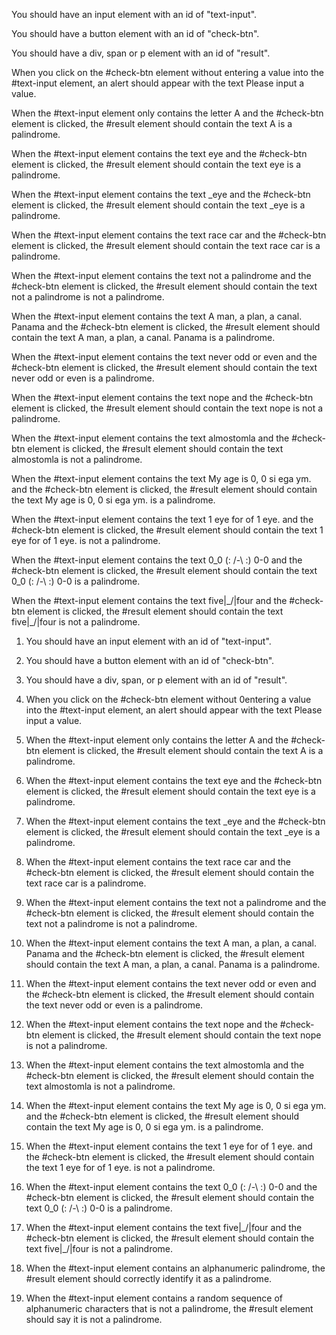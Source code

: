 <!-- User story -->

You should have an input element with an id of
"text-input".

You should have a button element with an id of
"check-btn".

You should have a div, span or p element with an
id of "result".

When you click on the #check-btn element without
entering a value into the #text-input element,
an alert should appear with the text Please input
a value.

When the #text-input element only contains the
letter A and the #check-btn element is clicked,
the #result element should contain the text A is
a palindrome.

When the #text-input element contains the text eye
and the #check-btn element is clicked, the #result
element should contain the text eye is a palindrome.

When the #text-input element contains the text
\_eye and the #check-btn element is clicked, the
#result element should contain the text \_eye is
a palindrome.

When the #text-input element contains the text
race car and the #check-btn element is clicked,
the #result element should contain the text race
car is a palindrome.

When the #text-input element contains the text not
a palindrome and the #check-btn element is clicked,
the #result element should contain the text not a
palindrome is not a palindrome.

When the #text-input element contains the text A man,
a plan, a canal. Panama and the #check-btn element
is clicked, the #result element should contain the
text A man, a plan, a canal. Panama is a palindrome.

When the #text-input element contains the text never
odd or even and the #check-btn element is clicked,
the #result element should contain the text never
odd or even is a palindrome.

When the #text-input element contains the text nope
and the #check-btn element is clicked, the #result
element should contain the text nope is not a
palindrome.

When the #text-input element contains the text
almostomla and the #check-btn element is clicked,
the #result element should contain the text
almostomla is not a palindrome.

When the #text-input element contains the text My
age is 0, 0 si ega ym. and the #check-btn element
is clicked, the #result element should contain the
text My age is 0, 0 si ega ym. is a palindrome.

When the #text-input element contains the text 1 eye
for of 1 eye. and the #check-btn element is clicked,
the #result element should contain the text 1 eye for
of 1 eye. is not a palindrome.

When the #text-input element contains the text
0_0 (: /-\ :) 0-0 and the #check-btn element is
clicked, the #result element should contain the
text 0_0 (: /-\ :) 0-0 is a palindrome.

When the #text-input element contains the text
five|\_/|four and the #check-btn element is clicked,
the #result element should contain the text
five|\_/|four is not a palindrome.

<!-- Tests -->

1. You should have an input element with an id of
   "text-input".

2. You should have a button element with an id of
   "check-btn".

3. You should have a div, span, or p element with
   an id of "result".

4. When you click on the #check-btn element without
   0entering a value into the #text-input element, an
   alert should appear with the text Please input a
   value.

5. When the #text-input element only contains the
   letter A and the #check-btn element is clicked,
   the #result element should contain the text A
   is a palindrome.

6. When the #text-input element contains the text
   eye and the #check-btn element is clicked, the
   #result element should contain the text eye is
   a palindrome.

7. When the #text-input element contains the text
   \_eye and the #check-btn element is clicked, the
   #result element should contain the text \_eye is
   a palindrome.

8. When the #text-input element contains the text
   race car and the #check-btn element is clicked,
   the #result element should contain the text
   race car is a palindrome.

9. When the #text-input element contains the text
   not a palindrome and the #check-btn element is
   clicked, the #result element should contain the
   text not a palindrome is not a palindrome.

10. When the #text-input element contains the text
    A man, a plan, a canal. Panama and the
    #check-btn element is clicked, the #result element
    should contain the text A man, a plan, a canal.
    Panama is a palindrome.

11. When the #text-input element contains the text
    never odd or even and the #check-btn element is
    clicked, the #result element should contain the
    text never odd or even is a palindrome.

12. When the #text-input element contains the text
    nope and the #check-btn element is clicked, the
    #result element should contain the text nope is
    not a palindrome.

13. When the #text-input element contains the text
    almostomla and the #check-btn element is clicked,
    the #result element should contain the text
    almostomla is not a palindrome.

14. When the #text-input element contains the text
    My age is 0, 0 si ega ym. and the #check-btn
    element is clicked, the #result element should
    contain the text My age is 0, 0 si ega ym. is
    a palindrome.

15. When the #text-input element contains the text
    1 eye for of 1 eye. and the #check-btn element
    is clicked, the #result element should contain
    the text 1 eye for of 1 eye. is not a palindrome.

16. When the #text-input element contains the text
    0_0 (: /-\ :) 0-0 and the #check-btn element is
    clicked, the #result element should contain the
    text 0_0 (: /-\ :) 0-0 is a palindrome.

17. When the #text-input element contains the text
    five|\_/|four and the #check-btn element is
    clicked, the #result element should contain the
    text five|\_/|four is not a palindrome.

18. When the #text-input element contains an
    alphanumeric palindrome, the #result element
    should correctly identify it as a palindrome.

19. When the #text-input element contains a random
    sequence of alphanumeric characters that is not
    a palindrome, the #result element should say it
    is not a palindrome.
